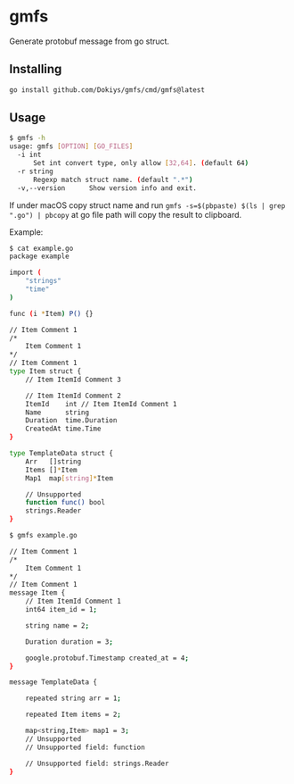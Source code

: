 # gmfs

Generate protobuf message from go struct.

## Installing

```bash
go install github.com/Dokiys/gmfs/cmd/gmfs@latest
```

## Usage

```bash
$ gmfs -h
usage: gmfs [OPTION] [GO_FILES]
  -i int
	  Set int convert type, only allow [32,64]. (default 64)
  -r string
	  Regexp match struct name. (default ".*")
  -v,--version		Show version info and exit.
```
If under macOS copy struct name and run `gmfs -s=$(pbpaste) $(ls | grep ".go") | pbcopy` at go file path will copy the result to clipboard.

Example:
```bash
$ cat example.go 
package example

import (
	"strings"
	"time"
)

func (i *Item) P() {}

// Item Comment 1
/*
	Item Comment 1
*/
// Item Comment 1
type Item struct {
	// Item ItemId Comment 3

	// Item ItemId Comment 2
	ItemId    int // Item ItemId Comment 1
	Name      string
	Duration  time.Duration
	CreatedAt time.Time
}

type TemplateData struct {
	Arr   []string
	Items []*Item
	Map1  map[string]*Item

	// Unsupported
	function func() bool
	strings.Reader
}
```
```bash
$ gmfs example.go

// Item Comment 1
/*
	Item Comment 1
*/
// Item Comment 1
message Item {
	// Item ItemId Comment 1
	int64 item_id = 1;

	string name = 2;

	Duration duration = 3;

	google.protobuf.Timestamp created_at = 4;
}

message TemplateData {

	repeated string arr = 1;

	repeated Item items = 2;

	map<string,Item> map1 = 3;
	// Unsupported
	// Unsupported field: function

	// Unsupported field: strings.Reader
}
```
